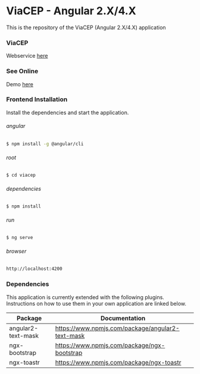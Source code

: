 # ViaCEP - Angular 2.X/4.X

This is the repository of the ViaCEP (Angular 2.X/4.X) application

### ViaCEP
Webservice [here](https://viacep.com.br/)

### See Online
Demo [here](http://insidecode.com.br/viacep/)

### Frontend Installation

Install the dependencies and start the application.

###### angular
```sh
$ npm install -g @angular/cli
```

###### root
```sh
$ cd viacep
```

###### dependencies
```sh
$ npm install
```

###### run
```sh
$ ng serve
```

###### browser
```sh
http://localhost:4200
```

### Dependencies

This application is currently extended with the following plugins. Instructions on how to use them in your own application are linked below.

| Package | Documentation |
| ------ | ------ |
| angular2-text-mask | https://www.npmjs.com/package/angular2-text-mask |
| ngx-bootstrap | https://www.npmjs.com/package/ngx-bootstrap |
| ngx-toastr | https://www.npmjs.com/package/ngx-toastr |
